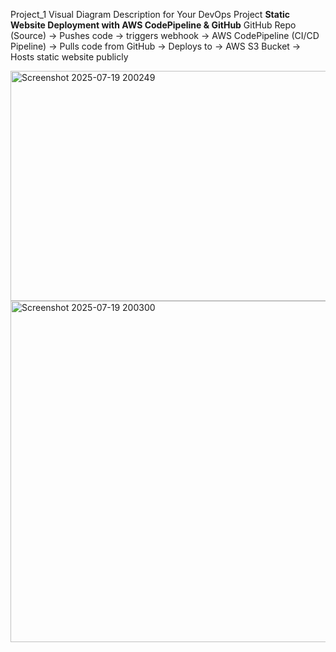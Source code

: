 Project_1
Visual Diagram Description for Your DevOps Project
**Static Website Deployment with AWS CodePipeline & GitHub**
GitHub Repo (Source)
→ Pushes code → triggers webhook → AWS CodePipeline (CI/CD Pipeline) → Pulls code from GitHub → Deploys to → AWS S3 Bucket → Hosts static website publicly

<img width="1465" height="368" alt="Screenshot 2025-07-19 200249" src="https://github.com/user-attachments/assets/5b81de39-6c58-4b51-8ce0-d2a45bc1e2ea" />
<img width="756" height="546" alt="Screenshot 2025-07-19 200300" src="https://github.com/user-attachments/assets/da998a81-2b61-4f7a-9c7d-589e2a980f68" />

